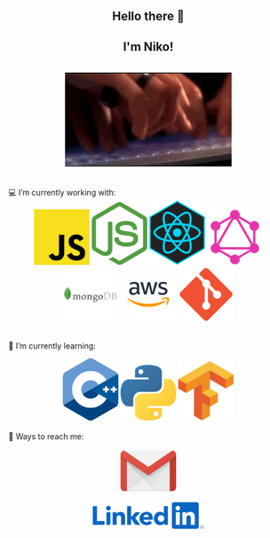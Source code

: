 <h2 style="text-align:center"> Hello there 👋</h2>
<h2 style="text-align:center">I'm Niko!</h2>
<br/>
<div style="text-align:center">
   <img src="./programming.gif" style="width:300px"/>
</div>

<br/>
<br/>
💻 I’m currently working with: <br/>
<div style="text-align:center">
   <img src="./js_logo.png" style="width:100px">
   <img src="./nodejs.png" style="width:100px">
   <img src="./react.jpg" style="width:100px">
   <img src="./graphql.png" style="width:100px">
   <br/>
   <img src="./mongodb.jpg" style="width:100px">
   <img src="./aws.png" style="width:100px">
   <img src="./git.png" style="width:100px">
</div>

<br>

📖 I’m currently learning:

<div style="text-align:center">
   <img src="./cplusplus.png" style="width:100px">
   <img src="./python.png" style="width:100px">
   <img src="./tensor-flow.webp" style="width:100px">
</div>
<br/>
🔗 Ways to reach me:

<div style="text-align:center">
<br>
   <a href="mailto:nikgnis@gmail.com">
      <img src="./gmail.png" style="width:100px">
   </a>
   <br>
   <br>
   <a href="www.linkedin.com/in/nikolay-kim-392234aa">
      <img src="./linkedin.png" style="width:200px">
   </a>
</div>
